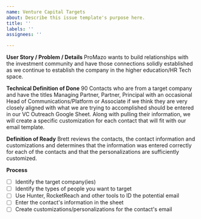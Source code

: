 ```yaml
---
name: Venture Capital Targets
about: Describe this issue template's purpose here.
title: ''
labels: ''
assignees: ''

---
```


**User Story / Problem / Details**
ProMazo wants to build relationships with the investment community and have those connections solidly established as we continue to establish the company in the higher education/HR Tech space.

**Technical Definition of Done**
90 Contacts who are from a target company and have the titles Managing Partner, Partner, Principal with an occasional Head of Communications/Platform or Associate if we think they are very closely aligned with what we are trying to accomplished should be entered in our VC Outreach Google Sheet. Along with pulling their information, we will create a specific customization for each contact that will fit with our email template.

**Definition of Ready**
Brett reviews the contacts, the contact information and customizations and determines that the information was entered correctly for each of the contacts and that the personalizations are sufficiently customized.


**Process**
- [ ] Identify the target company(ies)
- [ ] Identify the types of people you want to target
- [ ] Use Hunter, RocketReach and other tools to ID the potential email
- [ ] Enter the contact's information in the sheet
- [ ] Create customizations/personalizations for the contact's email

